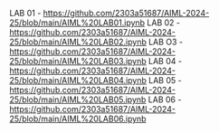 LAB 01 - https://github.com/2303a51687/AIML-2024-25/blob/main/AIML%20LAB01.ipynb
LAB 02 - https://github.com/2303a51687/AIML-2024-25/blob/main/AIML%20LAB02.ipynb
LAB O3 - https://github.com/2303a51687/AIML-2024-25/blob/main/AIML%20LAB03.ipynb
LAB 04 - https://github.com/2303a51687/AIML-2024-25/blob/main/AIML%20LAB04.ipynb
LAB 05 - https://github.com/2303a51687/AIML-2024-25/blob/main/AIML%20LAB05.ipynb
LAB 06 - https://github.com/2303a51687/AIML-2024-25/blob/main/AIML%20LAB06.ipynb
